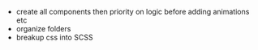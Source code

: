 - create all components then priority on logic before adding animations etc
- organize folders
- breakup css into SCSS
